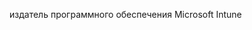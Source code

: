 <Token xmlns:xlink="http://www.w3.org/1999/xlink">издатель программного обеспечения Microsoft Intune</Token>

<!--HONumber=Jun16_HO4-->



